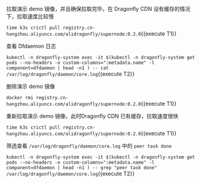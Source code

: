 
拉取演示 demo 镜像，并且确保拉取完毕，在 Dragonfly CDN 没有缓存的情况下，拉取速度比较慢

`time k3s crictl pull registry.cn-hangzhou.aliyuncs.com/alidragonfly/supernode:0.2.0`{{execute T1}}

查看 Dfdaemon 日志

`kubectl -n dragonfly-system exec -it $(kubectl -n dragonfly-system get pods --no-headers -o custom-columns=":metadata.name" -l component=dfdaemon | head -n1 ) -- cat /var/log/dragonfly/daemon/core.log`{{execute T2}}

删除演示 demo 镜像

`docker rmi registry.cn-hangzhou.aliyuncs.com/alidragonfly/supernode:0.2.0`{{execute T1}}

重新拉取演示 demo 镜像，此时Dragonfly CDN 已有缓存，拉取速度很快

`time k3s crictl pull registry.cn-hangzhou.aliyuncs.com/alidragonfly/supernode:0.2.0`{{execute T1}}

筛选查看 `/var/log/dragonfly/daemon/core.log` 中的 `peer task done`

`kubectl -n dragonfly-system exec -it $(kubectl -n dragonfly-system get pods --no-headers -o custom-columns=":metadata.name" -l component=dfdaemon | head -n1 ) -- grep "peer task done" /var/log/dragonfly/daemon/core.log`{{execute T2}}
